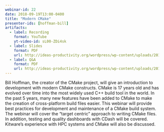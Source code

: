 ```yaml
---
webinar-id: 22
date: 2018-09-19T13:00-0400
title: "Modern CMake"
presenter-ids: [hoffman-bill]
artifacts:
  - label: Recording
    format: YouTube
    yt-video-id: sL00-ZDi4sk
  - label: Slides
    format: PDF
    url: http://ideas-productivity.org/wordpress/wp-content/uploads/2017/06/webinar022-cmake.pdf
  - label: Q&A
    format: PDF
    url: http://ideas-productivity.org/wordpress/wp-content/uploads/2017/06/webinar022-cmake-qa.pdf
---
```

Bill Hoffman, the creator of the CMake project, will give an
introduction to development with modern CMake constructs. CMake is 17
years old and has evolved over time into the most widely used C++
build tool in the world. In the past 5 years, many new features have
been added to CMake to make the creation of cross-platform build files
easier. This webinar will provide best practices for development and
maintenance of a CMake build system. The webinar will cover the
“target centric” approach to writing CMake files. In addition, testing
and quality dashboards with CDash will be covered. Kitware’s
experience with HPC systems and CMake will also be discussed.
